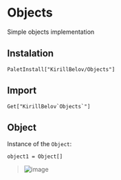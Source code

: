 # Objects
Simple objects implementation

## Instalation

```wolfram
PaletInstall["KirillBelov/Objects"]
```

## Import

```wolfram
Get["KirillBelov`Objects`"]
```

## Object

Instance of the `Object`:

```wolfram
object1 = Object[]
```

>![image](https://user-images.githubusercontent.com/16749283/216982750-f1d8863e-8466-4c1e-9163-66168bbb2432.png)

